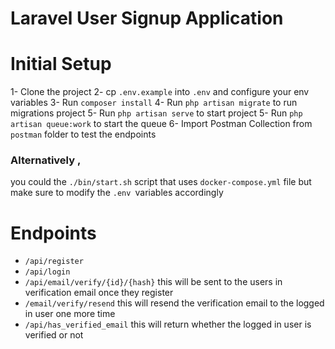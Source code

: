 # Laravel User Signup Application


# Initial Setup
 1- Clone the project
 2- cp `.env.example` into `.env` and configure your env variables
 3- Run `composer install`
 4- Run `php artisan migrate` to run migrations project
 5- Run `php artisan serve` to start project
 5- Run `php artisan queue:work` to start the queue
 6- Import Postman Collection from `postman` folder to test the endpoints

 ### Alternatively ,
  you could the `./bin/start.sh` script that uses `docker-compose.yml` file but make sure to modify the `.env `variables accordingly 


 # Endpoints

 * `/api/register`  
 * `/api/login`  
 * `/api/email/verify/{id}/{hash}` this will be sent to the users in verification email once they register
 * `/email/verify/resend` this will resend the verification email to the logged in user one more time 
 * `/api/has_verified_email` this will return whether the logged in user is verified or not  